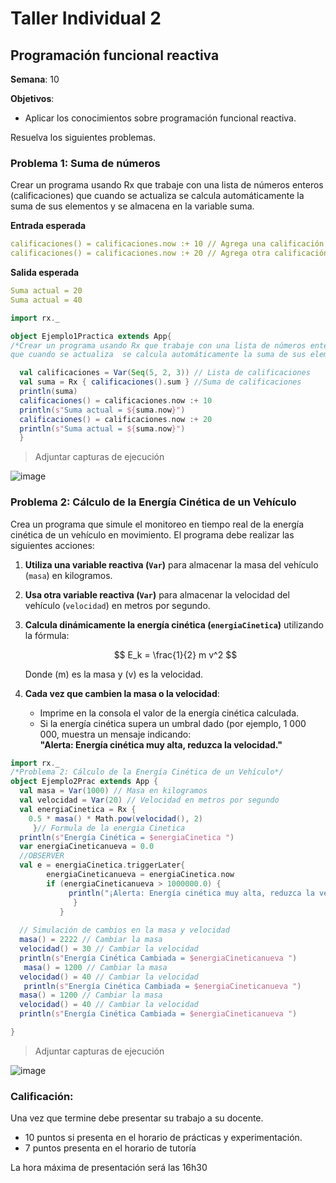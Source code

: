 # Taller Individual  2
## Programación funcional reactiva

**Semana**: 10

**Objetivos**:

- Aplicar los conocimientos sobre programación funcional reactiva.

Resuelva los siguientes problemas.

### Problema 1: Suma de números

Crear un programa usando Rx que trabaje con una lista de números enteros (calificaciones) que cuando se actualiza se calcula automáticamente la suma de sus elementos y se almacena en la variable suma.

**Entrada esperada**
```yaml
calificaciones() = calificaciones.now :+ 10 // Agrega una calificación
calificaciones() = calificaciones.now :+ 20 // Agrega otra calificación
```

**Salida esperada**
```yaml
Suma actual = 20
Suma actual = 40
```
```scala
import rx._

object Ejemplo1Practica extends App{
/*Crear un programa usando Rx que trabaje con una lista de números enteros (calificaciones)
que cuando se actualiza  se calcula automáticamente la suma de sus elementos y se almacena en la variable suma.*/

  val calificaciones = Var(Seq(5, 2, 3)) // Lista de calificaciones
  val suma = Rx { calificaciones().sum } //Suma de calificaciones
  println(suma)
  calificaciones() = calificaciones.now :+ 10
  println(s"Suma actual = ${suma.now}")
  calificaciones() = calificaciones.now :+ 20
  println(s"Suma actual = ${suma.now}")
  }
```

> Adjuntar capturas de ejecución  

![image](https://github.com/user-attachments/assets/479913e4-c573-4cbc-b1bf-8a54e99b47b2)

### Problema 2: Cálculo de la Energía Cinética de un Vehículo

Crea un programa que simule el monitoreo en tiempo real de la energía cinética de un vehículo en movimiento. El programa debe realizar las siguientes acciones:

1. **Utiliza una variable reactiva (`Var`)** para almacenar la masa del vehículo (`masa`) en kilogramos.
2. **Usa otra variable reactiva (`Var`)** para almacenar la velocidad del vehículo (`velocidad`) en metros por segundo.
3. **Calcula dinámicamente la energía cinética (`energiaCinetica`)** utilizando la fórmula:

   $$
   E_k = \frac{1}{2} m v^2
   $$

   Donde \(m\) es la masa y \(v\) es la velocidad.

4. **Cada vez que cambien la masa o la velocidad**:
   - Imprime en la consola el valor de la energía cinética calculada.
   - Si la energía cinética supera un umbral dado (por ejemplo, 1 000 000, muestra un mensaje indicando:  
     **"Alerta: Energía cinética muy alta, reduzca la velocidad."**

```scala
import rx._
/*Problema 2: Cálculo de la Energía Cinética de un Vehículo*/
object Ejemplo2Prac extends App {
  val masa = Var(1000) // Masa en kilogramos
  val velocidad = Var(20) // Velocidad en metros por segundo
  val energiaCinetica = Rx {
    0.5 * masa() * Math.pow(velocidad(), 2)
     }// Formula de la energia Cinetica
  println(s"Energía Cinética = $energiaCinetica ")
  var energiaCineticanueva = 0.0
  //OBSERVER
  val e = energiaCinetica.triggerLater{
        energiaCineticanueva = energiaCinetica.now
        if (energiaCineticanueva > 1000000.0) {
             println("¡Alerta: Energía cinética muy alta, reduzca la velocidad!")
              }
           }
 
  // Simulación de cambios en la masa y velocidad
  masa() = 2222 // Cambiar la masa
  velocidad() = 30 // Cambiar la velocidad
  println(s"Energía Cinética Cambiada = $energiaCineticanueva ")
   masa() = 1200 // Cambiar la masa
  velocidad() = 40 // Cambiar la velocidad
   println(s"Energía Cinética Cambiada = $energiaCineticanueva ")
  masa() = 1200 // Cambiar la masa
  velocidad() = 40 // Cambiar la velocidad
  println(s"Energía Cinética Cambiada = $energiaCineticanueva ")

}
```
> Adjuntar capturas de ejecución

![image](https://github.com/user-attachments/assets/cd6b8ba8-9b52-4d4f-ad43-ce236926498f)


### Calificación:

Una vez que termine debe presentar su trabajo a su docente.

- 10 puntos si presenta en el horario de prácticas y experimentación.
- 7 puntos presenta en el horario de tutoría

La hora máxima de presentación será las 16h30
